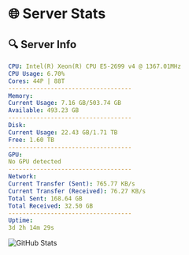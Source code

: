 # 🌐 Server Stats
## 🔍 Server Info
```yaml
CPU: Intel(R) Xeon(R) CPU E5-2699 v4 @ 1367.01MHz
CPU Usage: 6.70%
Cores: 44P | 88T
-----------------------------------
Memory:
Current Usage: 7.16 GB/503.74 GB
Available: 493.23 GB
-----------------------------------
Disk:
Current Usage: 22.43 GB/1.71 TB
Free: 1.60 TB
-----------------------------------
GPU:
No GPU detected
-----------------------------------
Network:
Current Transfer (Sent): 765.77 KB/s
Current Transfer (Received): 76.27 KB/s
Total Sent: 168.64 GB
Total Received: 32.50 GB
-----------------------------------
Uptime:
3d 2h 14m 29s
```
![GitHub Stats](https://img.shields.io/badge/Updated-2025-04-22_19:23:17-blue)